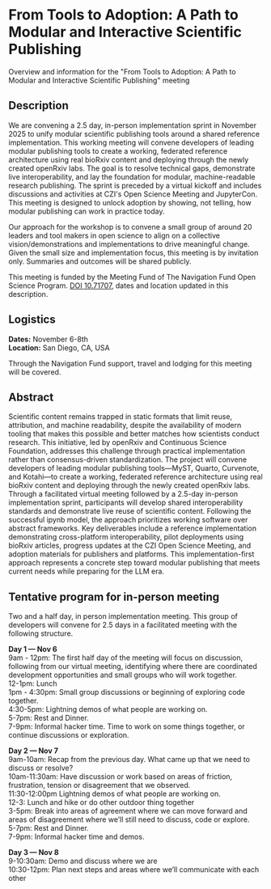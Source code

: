 # From Tools to Adoption: A Path to Modular and Interactive Scientific Publishing

Overview and information for the "From Tools to Adoption: A Path to Modular and Interactive Scientific Publishing" meeting

## Description

We are convening a 2.5 day, in-person implementation sprint in November 2025 to unify modular scientific publishing tools around a shared reference implementation. This working meeting will convene developers of leading modular publishing tools to create a working, federated reference architecture using real bioRxiv content and deploying through the newly created openRxiv labs. The goal is to resolve technical gaps, demonstrate live interoperability, and lay the foundation for modular, machine-readable research publishing. The sprint is preceded by a virtual kickoff and includes discussions and activities at CZI's Open Science Meeting and JupyterCon. This meeting is designed to unlock adoption by showing, not telling, how modular publishing can work in practice today.

Our approach for the workshop is to convene a small group of around 20 leaders and tool makers in open science to align on a collective vision/demonstrations and implementations to drive meaningful change. Given the small size and implementation focus, this meeting is by invitation only. Summaries and outcomes will be shared publicly. 

This meeting is funded by the Meeting Fund of The Navigation Fund Open Science Program. [DOI 10.71707](https://commons.datacite.org/doi.org/10.71707/gn91-ka32), dates and location updated in this description. 

## Logistics

**Dates:** November 6-8th  
**Location:** San Diego, CA, USA

Through the Navigation Fund support, travel and lodging for this meeting will be covered.

## Abstract
Scientific content remains trapped in static formats that limit reuse, attribution, and machine readability, despite the availability of modern tooling that makes this possible and better matches how scientists conduct research. This initiative, led by openRxiv and Continuous Science Foundation, addresses this challenge through practical implementation rather than consensus-driven standardization. The project will convene developers of leading modular publishing tools—MyST, Quarto, Curvenote, and Kotahi—to create a working, federated reference architecture using real bioRxiv content and deploying through the newly created openRxiv labs. Through a facilitated virtual meeting followed by a 2.5-day in-person implementation sprint, participants will develop shared interoperability standards and demonstrate live reuse of scientific content. Following the successful ipynb model, the approach prioritizes working software over abstract frameworks. Key deliverables include a reference implementation demonstrating cross-platform interoperability, pilot deployments using bioRxiv articles, progress updates at the CZI Open Science Meeting, and adoption materials for publishers and platforms. This implementation-first approach represents a concrete step toward modular publishing that meets current needs while preparing for the LLM era.

## Tentative program for in-person meeting

Two and a half day, in person implementation meeting. This group  of developers will convene for 2.5 days in a facilitated meeting with the following structure.

**Day 1 — Nov 6**  
9am - 12pm: The first half day of the meeting will focus on discussion, following from our virtual meeting, identifying where there are coordinated development opportunities and small groups who will work together.  
12-1pm: Lunch  
1pm - 4:30pm: Small group discussions or beginning of exploring code together.   
4:30-5pm: Lightning demos of what people are working on.  
5-7pm: Rest and Dinner.  
7-9pm: Informal hacker time. Time to work on some things together, or continue discussions or exploration. 

**Day 2 — Nov 7**  
9am-10am: Recap from the previous day. What came up that we need to discuss or resolve?   
10am-11:30am: Have discussion or work based on areas of friction, frustration, tension or disagreement that we observed.  
11:30-12:00pm Lightning demos of what people are working on.  
12-3: Lunch and hike or do other outdoor thing together  
3-5pm: Break into areas of agreement where we can move forward and areas of disagreement where we’ll still need to discuss, code or explore.  
5-7pm: Rest and Dinner.  
7-9pm: Informal hacker time and demos. 

**Day 3 — Nov 8**  
9-10:30am: Demo and discuss where we are  
10:30-12pm: Plan next steps and areas where we’ll communicate with each other

